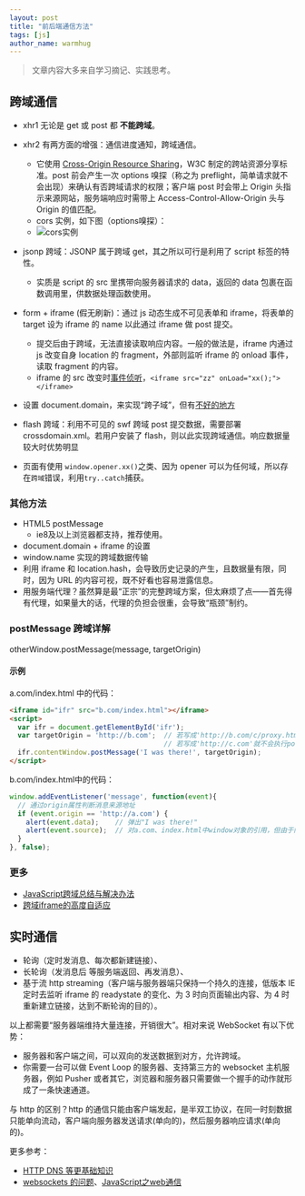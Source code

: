 ```yaml
---
layout: post
title: "前后端通信方法"
tags: [js]
author_name: warmhug
---
```


> 文章内容大多来自学习摘记、实践思考。

## 跨域通信

- xhr1 无论是 get 或 post 都 **不能跨域**。

- xhr2 有两方面的增强：通信进度通知，跨域通信。
  - 它使用 [Cross-Origin Resource Sharing](https://developer.mozilla.org/en-US/docs/HTTP/Access_control_CORS#Simple_requests)，W3C 制定的跨站资源分享标准。post 前会产生一次 options 嗅探（称之为 preflight，简单请求就不会出现）来确认有否跨域请求的权限；客户端 post 时会带上 Origin 头指示来源网站，服务端响应时需带上 Access-Control-Allow-Origin 头与 Origin 的值匹配。
  - cors 实例，如下图（options嗅探）：
  - ![cors实例](https://t.alipayobjects.com/images/T1olFfXcpaXXXXXXXX.png)

- jsonp 跨域：JSONP 属于跨域 get，其之所以可行是利用了 script 标签的特性。
  - 实质是 script 的 src 里携带向服务器请求的 data，返回的 data 包裹在函数调用里，供数据处理函数使用。

- form + iframe (假无刷新)：通过 js 动态生成不可见表单和 iframe，将表单的 target 设为 iframe 的 name 以此通过 iframe 做 post 提交。
  - 提交后由于跨域，无法直接读取响应内容。一般的做法是，iframe 内通过 js 改变自身 location 的 fragment，外部则监听 iframe 的 onload 事件，读取 fragment 的内容。
  - iframe 的 src 改变时[事件侦听](http://stackoverflow.com/questions/2429045/iframe-src-change-event-detection)，`<iframe src="zz" onLoad="xx();"></iframe>`

- 设置 document.domain，来实现“跨子域”，但有[不好的地方](http://www.cnblogs.com/jkisjk/archive/2013/05/30/change_document_domain.html)

- flash 跨域：利用不可见的 swf 跨域 post 提交数据，需要部署 crossdomain.xml。若用户安装了 flash，则以此实现跨域通信。响应数据量较大时优势明显

- 页面有使用 `window.opener.xx()`之类、因为 opener 可以为任何域，所以存在`跨域`错误，利用`try..catch`捕获。

### 其他方法

- HTML5 postMessage
  - ie8及以上浏览器都支持，推荐使用。
- document.domain + iframe 的设置
- window.name 实现的跨域数据传输
- 利用 iframe 和 location.hash，会导致历史记录的产生，且数据量有限，同时，因为 URL 的内容可视，既不好看也容易泄露信息。
- 用服务端代理？虽然算是最“正宗”的完整跨域方案，但太麻烦了点——首先得有代理，如果量大的话，代理的负担会很重，会导致“瓶颈”制约。

### postMessage 跨域详解

otherWindow.postMessage(message, targetOrigin)

#### 示例

a.com/index.html 中的代码：

```html
<iframe id="ifr" src="b.com/index.html"></iframe>
<script>
  var ifr = document.getElementById('ifr');
  var targetOrigin = 'http://b.com';  // 若写成'http://b.com/c/proxy.html'效果一样
                                      // 若写成'http://c.com'就不会执行postMessage了
  ifr.contentWindow.postMessage('I was there!', targetOrigin);
</script>
```

b.com/index.html中的代码：

```js
window.addEventListener('message', function(event){
  // 通过origin属性判断消息来源地址
  if (event.origin == 'http://a.com') {
    alert(event.data);    // 弹出"I was there!"
    alert(event.source);  // 对a.com、index.html中window对象的引用，但由于同源策略，这里event.source不可以访问window对象
  }
}, false);
```

### 更多

- [JavaScript跨域总结与解决办法](http://www.cnblogs.com/rainman/archive/2011/02/20/1959325.html)
- [跨域iframe的高度自适应](http://www.cnblogs.com/snandy/p/3900016.html)

## 实时通信

- 轮询（定时发消息、每次都新建链接）、
- 长轮询（发消息后 等服务端返回、再发消息）、
- 基于流 http streaming（客户端与服务器端只保持一个持久的连接，低版本 IE 定时去监听 iframe 的 readystate 的变化、为 3 时向页面输出内容、为 4 时重新建立链接，达到不断轮询的目的）。

以上都需要“服务器端维持大量连接，开销很大”。相对来说 WebSocket 有以下优势：

- 服务器和客户端之间，可以双向的发送数据到对方，允许跨域。
- 你需要一台可以做 Event Loop 的服务器、支持第三方的 websocket 主机服务器，例如 Pusher 或者其它，浏览器和服务器只需要做一个握手的动作就形成了一条快速通道。

与 http 的区别？http 的通信只能由客户端发起，是半双工协议，在同一时刻数据只能单向流动，客户端向服务器发送请求(单向的)，然后服务器响应请求(单向的)。

更多参考：

- [HTTP DNS 等更基础知识](https://github.com/warmhug/backend/blob/master/network.md)
- [websockets 的问题](https://samsaffron.com/archive/2015/12/29/websockets-caution-required)、[JavaScript之web通信](https://segmentfault.com/a/1190000000423616)
